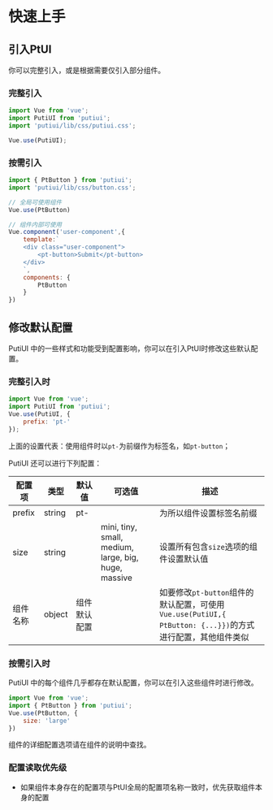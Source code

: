 # 快速上手
## 引入PtUI
你可以完整引入，或是根据需要仅引入部分组件。

### 完整引入
```js
import Vue from 'vue';
import PutiUI from 'putiui';
import 'putiui/lib/css/putiui.css';

Vue.use(PutiUI);
```

### 按需引入
```js
import { PtButton } from 'putiui';
import 'putiui/lib/css/button.css';

// 全局可使用组件
Vue.use(PtButton)

// 组件内部可使用
Vue.component('user-component',{
    template:`
    <div class="user-component">
        <pt-button>Submit</pt-button>
    </div>
    `,
    components: {
        PtButton
    }
})
```

## 修改默认配置
PutiUI 中的一些样式和功能受到配置影响，你可以在引入PtUI时修改这些默认配置。
### 完整引入时
```js
import Vue from 'vue';
import PutiUI from 'putiui';
Vue.use(PutiUI, {
    prefix: 'pt-'
});
```
上面的设置代表：使用组件时以`pt-`为前缀作为标签名，如`pt-button`；

PutiUI 还可以进行下列配置：

| 配置项 | 类型 | 默认值 | 可选值 | 描述 |
| ------ | --- | ------ | ----- | ---- |
| prefix | string | pt- | | 为所以组件设置标签名前缀 |
| size | string | | mini, tiny, small, medium, large, big, huge, massive | 设置所有包含`size`选项的组件设置默认值 |
| 组件名称 | object | 组件默认配置 | | 如要修改`pt-button`组件的默认配置，可使用`Vue.use(PutiUI,{ PtButton: {...}})`的方式进行配置，其他组件类似 |

### 按需引入时
PutiUI 中的每个组件几乎都存在默认配置，你可以在引入这些组件时进行修改。
```js
import Vue from 'vue';
import { PtButton } from 'putiui';
Vue.use(PtButton, {
    size: 'large'
})
```
组件的详细配置选项请在组件的说明中查找。

### 配置读取优先级
- 如果组件本身存在的配置项与PtUI全局的配置项名称一致时，优先获取组件本身的配置
